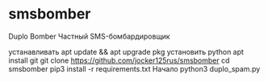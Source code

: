 # smsbomber
Duplo Bomber
Частный SMS-бомбардировщик

устанавливать
apt update && apt upgrade
pkg установить python
apt install git
git clone https://github.com/jocker125rus/smsbomber
cd smsbomber
pip3 install -r requirements.txt
Начало
python3 duplo_spam.py

